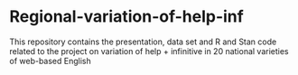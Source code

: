 # Regional-variation-of-help-inf
This repository contains the presentation, data set and R and Stan code related to the project on variation of help + infinitive in 20 national varieties of web-based English
